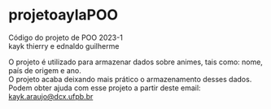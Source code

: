 # projetoaylaPOO
Código do projeto de POO 2023-1                                                    
kayk thierry e ednaldo guilherme                                                                                                                            


O projeto é utilizado para armazenar dados sobre animes, tais como: nome, país de origem e ano.                                                                             
O projeto acaba deixando mais prático o armazenamento desses dados.
Podem obter ajuda com esse projeto a partir deste email: kayk.araujo@dcx.ufpb.br
